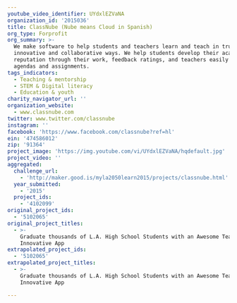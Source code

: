 ```yaml
---
youtube_video_identifier: UYdxlEZVaNA
organization_id: '2015036'
title: ClassNube (Nube means Cloud in Spanish)
org_type: Forprofit
org_summary: >-
  We make software to help students and teachers learn and teach in truly
  innovative and collaborative ways. We help students develop their academic
  reputation through their work, feedback ratings, and teachers easily share
  agendas and assignments.
tags_indicators:
  - Teaching & mentorship
  - STEM & Digital literacy
  - Education & youth
charity_navigator_url: ''
organization_website:
  - www.classnube.com
twitter: www.twitter.com/classnube
instagram: ''
facebook: 'https://www.facebook.com/classnube?ref=hl'
ein: '474586012'
zip: '91364'
project_image: 'https://img.youtube.com/vi/UYdxlEZVaNA/hqdefault.jpg'
project_video: ''
aggregated:
  challenge_url:
    - 'http://maker.good.is/myla2050learn2015/projects/classnube.html'
  year_submitted:
    - '2015'
  project_ids:
    - '4102099'
original_project_ids:
  - '5102065'
original_project_titles:
  - >-
    Graduate thousands of L.A. High School Students with an Awesome Teacher & an
    Innovative App 
extrapolated_project_ids:
  - '5102065'
extrapolated_project_titles:
  - >-
    Graduate thousands of L.A. High School Students with an Awesome Teacher & an
    Innovative App

---
```

